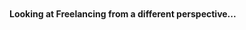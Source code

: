 <p align="center">
  <img  "https://i.imgur.com/3ZQGxXa.jpg">
</p>

#### Looking at Freelancing from a different perspective...


